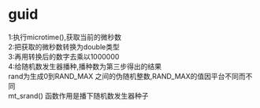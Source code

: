 # guid
1:执行microtime(),获取当前的微秒数<br/>
2:把获取的微秒数转换为double类型<br/>
3:再用转换后的数字去乘以1000000<br/>
4:给随机数发生器播种,播种数为第三步得出的结果<br/>
rand为生成0到RAND_MAX 之间的伪随机整数,RAND_MAX的值因平台不同而不同<br/>
mt_srand() 函数作用是播下随机数发生器种子<br/>
